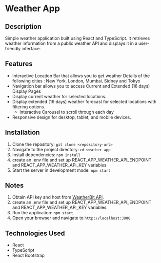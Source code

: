 # Weather App

## Description
Simple weather application built using React and TypeScript. It retrieves weather information from a public weather API and displays it in a user-friendly interface.

## Features
- Interactive Location Bar that allows you to get weather Details of the following cities : New York, London, Mumbai, Sidney and Tokyo
- Navigation bar allows you to access Current and Extended (16 days) Display Pages
- Display current weather for selected locations.
- Display extended (16 days) weather forecast for selected locations with filtering options.
  - Interactive Carousel to scroll through each day
- Responsive design for desktop, tablet, and mobile devices.

## Installation
1. Clone the repository: `git clone <repository-url>`
2. Navigate to the project directory: `cd weather-app`
3. Install dependencies: `npm install`
4. create an .env file and set up REACT_APP_WEATHER_API_ENDPOINT and REACT_APP_WEATHER_API_KEY variables
5. Start the server in development mode: `npm start`

## Notes
1. Obtain API key and host from [WeatherBit API](https://rapidapi.com/weatherbit/api/weather/endpoints).
2. create an .env file and set up REACT_APP_WEATHER_API_ENDPOINT and REACT_APP_WEATHER_API_KEY variables
3. Run the application: `npm start`
5. Open your browser and navigate to `http://localhost:3000`.

## Technologies Used
- React
- TypeScript
- React Bootstrap
